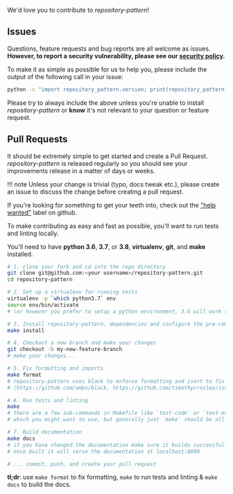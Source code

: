 We'd love you to contribute to *repository-pattern*!

## Issues

Questions, feature requests and bug reports are all welcome as issues.
**However, to report a security vulnerability, please see our [security
policy](https://github.com/lyz-code/repository-pattern/security/policy).**

To make it as simple as possible for us to help you, please include the output
of the following call in your issue:

```bash
python -c "import repository_pattern.version; print(repository_pattern.version.version_info())"
```

Please try to always include the above unless you're unable to install
*repository-pattern* or **know** it's not relevant to your question or feature
request.

## Pull Requests

It should be extremely simple to get started and create a Pull Request.
*repository-pattern* is released regularly so you should see your improvements
release in a matter of days or weeks.

!!! note
    Unless your change is trivial (typo, docs tweak etc.), please create an
    issue to discuss the change before creating a pull request.

If you're looking for something to get your teeth into, check out the ["help
wanted"](https://github.com/lyz-code/repository-pattern/issues?q=is%3Aopen+is%3Aissue+label%3A%22help+wanted%22)
label on github.

To make contributing as easy and fast as possible, you'll want to run tests and linting locally.

You'll need to have **python 3.6**, **3.7**, or **3.8**, **virtualenv**, **git**, and **make** installed.

```bash
# 1. clone your fork and cd into the repo directory
git clone git@github.com:<your username>/repository-pattern.git
cd repository-pattern

# 2. Set up a virtualenv for running tests
virtualenv -p `which python3.7` env
source env/bin/activate
# (or however you prefer to setup a python environment, 3.6 will work too)

# 3. Install repository-pattern, dependencies and configure the pre-commits
make install

# 4. Checkout a new branch and make your changes
git checkout -b my-new-feature-branch
# make your changes...

# 5. Fix formatting and imports
make format
# repository-pattern uses black to enforce formatting and isort to fix imports
# (https://github.com/ambv/black, https://github.com/timothycrosley/isort)

# 6. Run tests and linting
make
# there are a few sub-commands in Makefile like `test-code` or `test-examples`
# which you might want to use, but generally just `make` should be all you need

# 7. Build documentation
make docs
# if you have changed the documentation make sure it builds successfully
# once built it will serve the documentation at localhost:8000

# ... commit, push, and create your pull request
```

**tl;dr**: use `make format` to fix formatting, `make` to run tests and linting & `make docs`
to build the docs.
